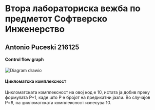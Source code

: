# Втора лабораториска вежба по предметот Софтверско Инженерство


## Antonio Puceski 216125




#### Control flow graph

![Diagram drawio](https://github.com/Ton4ee/SI_2024_lab2_216125/assets/166876423/e97a08e4-29e4-4711-9950-e8dbb3530c79)


#### Цикломатска комплексност

  Цикломатската комплексност на овој код е 10, истата ја добив преку формулата P+1, каде што P е бројот на предикатни јазли. Во случајoв P=9, па цикломатската комплексност изнесува 10.
